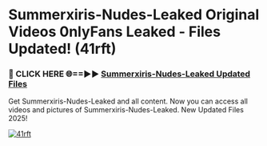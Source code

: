 # Summerxiris-Nudes-Leaked Original Videos 0nlyFans Leaked - Files Updated! (41rft)

<h3>🔴 CLICK HERE 🌐==►► <a href="https://tinyurl.com/yc6ubb5a" rel="nofollow">Summerxiris-Nudes-Leaked Updated Files</a></h3>

Get Summerxiris-Nudes-Leaked and all content. Now you can access all videos and pictures of Summerxiris-Nudes-Leaked. New Updated Files 2025!

[![41rft](https://i.imgur.com/7eu0CRL.gif)](https://tinyurl.com/yc6ubb5a)
